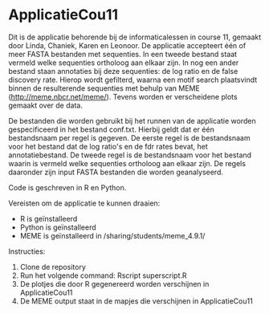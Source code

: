 ApplicatieCou11
===============

Dit is de applicatie behorende bij de informaticalessen in course 11, gemaakt door Linda, Chaniek, Karen en Leonoor. De applicatie accepteert één of meer FASTA bestanden met sequenties. In een tweede bestand staat vermeld welke sequenties ortholoog aan elkaar zijn. In nog een ander bestand staan annotaties bij deze sequenties: de log ratio en de false discovery rate. Hierop wordt gefilterd, waarna een motif search plaatsvindt binnen de resulterende sequenties met behulp van MEME (http://meme.nbcr.net/meme/). Tevens worden er verscheidene plots gemaakt over de data.

De bestanden die worden gebruikt bij het runnen van de applicatie worden gespecificeerd in het bestand conf.txt. Hierbij geldt dat er één bestandsnaam per regel is gegeven. De eerste regel is de bestandsnaam voor het bestand dat de log ratio's en de fdr rates bevat, het annotatiebestand. De tweede regel is de bestandsnaam voor het bestand waarin is vermeld welke sequenties ortholoog aan elkaar zijn. De regels daaronder zijn input FASTA bestanden die worden geanalyseerd.

Code is geschreven in R en Python.

Vereisten om de applicatie te kunnen draaien:
* R is geïnstalleerd
* Python is geïnstalleerd
* MEME is geïnstalleerd in /sharing/students/meme_4.9.1/

Instructies:
1. Clone de repository
2. Run het volgende command: Rscript superscript.R
3. De plotjes die door R gegenereerd worden verschijnen in ApplicatieCou11
4. De MEME output staat in de mapjes die verschijnen in ApplicatieCou11
